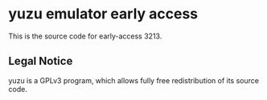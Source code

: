 yuzu emulator early access
=============

This is the source code for early-access 3213.

## Legal Notice

yuzu is a GPLv3 program, which allows fully free redistribution of its source code.